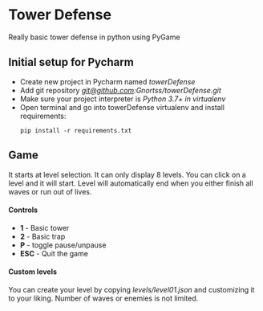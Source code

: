 # Tower Defense

Really basic tower defense in python using PyGame


## Initial setup for Pycharm

- Create new project in Pycharm named *towerDefense*
- Add git repository *git@github.com:Gnortss/towerDefense.git*
- Make sure your project interpreter is *Python 3.7+ in virtualenv*
- Open terminal and go into towerDefense virtualenv and install requirements:
    ```
    pip install -r requirements.txt
    ```

## Game

It starts at level selection. It can only display 8 levels. You can click on a level and it will start.
Level will automatically end when you either finish all waves or run out of lives.

#### Controls
 - **1** - Basic tower
 - **2** - Basic trap
 - **P** - toggle pause/unpause
 - **ESC** - Quit the game
 
#### Custom levels
You can create your level by copying *levels/level01.json* and customizing it to your liking.
Number of waves or enemies is not limited.